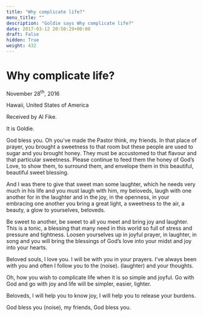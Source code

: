 ```yaml
---
title: "Why complicate life?"
menu_title: ""
description: "Goldie says Why complicate life?"
date: 2017-03-12 20:50:29+00:00
draft: False
hidden: True
weight: 432
---
```

# Why complicate life?

November 28<sup>th</sup>, 2016

Hawaii, United States of America

Received by Al Fike.

It is Goldie. 

God bless you. Oh you’ve made the Pastor think, my friends. In that place of prayer, you brought a sweetness to that room but these people are used to sugar and you brought honey. They must be accustomed to that flavour and that particular sweetness. Please continue to feed them the honey of God’s Love, to show them, to surround them, and envelope them in this beautiful, beautiful sweet blessing. 

And I was there to give that sweet man some laughter, which he needs very much in his life and you must laugh with him, my beloveds, laugh with one another for in the laughter and in the joy, in the openness, in your embracing one another you bring a great light, a sweetness to the air, a beauty, a glow to yourselves, beloveds. 

Be sweet to another, be sweet to all you meet and bring joy and laughter. This is a tonic, a blessing that many need in this world so full of stress and pressure and tightness. Loosen yourselves up in joyful prayer, in laughter, in song and you will bring the blessings of God’s love into your midst and joy into your hearts.

Beloved souls, I love you. I will be with you in your prayers. I’ve always been with you and often I follow you to the (noise). (laughter) and your thoughts. 

Oh, how you wish to complicate life when it is so simple and joyful. Go with God and go with joy and life will be simpler, easier, lighter. 

Beloveds, I will help you to know joy, I will help you to release your burdens.

God bless you (noise), my friends, God bless you. 
